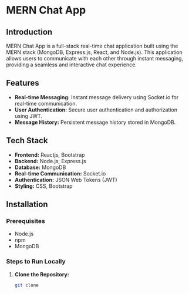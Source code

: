 # MERN Chat App

## Introduction
MERN Chat App is a full-stack real-time chat application built using the MERN stack (MongoDB, Express.js, React, and Node.js). This application allows users to communicate with each other through instant messaging, providing a seamless and interactive chat experience.

## Features
- **Real-time Messaging:** Instant message delivery using Socket.io for real-time communication.
- **User Authentication:** Secure user authentication and authorization using JWT.
- **Message History:** Persistent message history stored in MongoDB.

## Tech Stack
- **Frontend:** Reactjs, Bootstrap
- **Backend:** Node.js, Express.js
- **Database:** MongoDB
- **Real-time Communication:** Socket.io
- **Authentication:** JSON Web Tokens (JWT)
- **Styling:** CSS, Bootstrap

## Installation

### Prerequisites
- Node.js
- npm
- MongoDB

### Steps to Run Locally
1. **Clone the Repository:**
   ```bash
   git clone 
   

